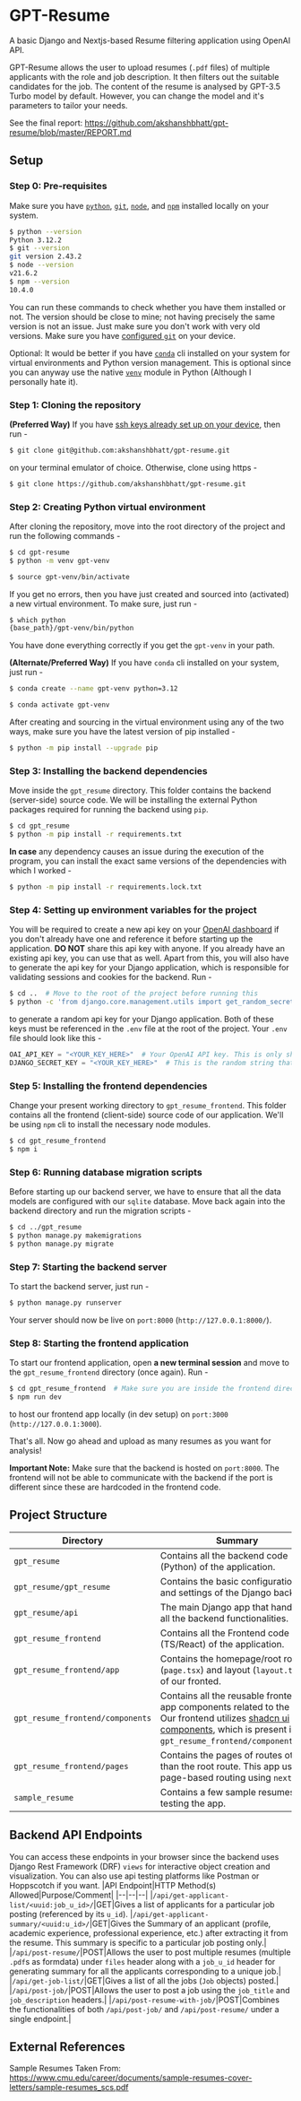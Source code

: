 # GPT-Resume
A basic Django and Nextjs-based Resume filtering application using OpenAI API.

GPT-Resume allows the user to upload resumes (`.pdf` files) of multiple applicants with the role and job description. It then filters out the suitable candidates for the job. The content of the resume is analysed by GPT-3.5 Turbo model by default. However, you can change the model and it's parameters to tailor your needs.

See the final report: https://github.com/akshanshbhatt/gpt-resume/blob/master/REPORT.md

## Setup
### Step 0: Pre-requisites
Make sure you have [`python`](https://www.python.org/downloads/), [`git`](https://www.git-scm.org/), [`node`](https://nodejs.org/en/download), and [`npm`](https://github.com/npm/cli?tab=readme-ov-file#installation) installed locally on your system.
```bash
$ python --version
Python 3.12.2
$ git --version
git version 2.43.2
$ node --version
v21.6.2
$ npm --version
10.4.0
```
You can run these commands to check whether you have them installed or not. The version should be close to mine; not having precisely the same version is not an issue. Just make sure you don't work with very old versions. Make sure you have [configured `git`](https://www.atlassian.com/git/tutorials/setting-up-a-repository/git-config) on your device.

Optional: It would be better if you have [`conda`](https://docs.conda.io/projects/conda/en/latest/user-guide/install/index.html#installing-conda) cli installed on your system for virtual environments and Python version management. This is optional since you can anyway use the native [`venv`](https://docs.python.org/3/library/venv.html) module in Python (Although I personally hate it).

### Step 1: Cloning the repository
**(Preferred Way)** If you have [ssh keys already set up on your device](https://docs.github.com/en/authentication/connecting-to-github-with-ssh), then run -
```bash
$ git clone git@github.com:akshanshbhatt/gpt-resume.git
```
on your terminal emulator of choice. Otherwise, clone using https -
```bash
$ git clone https://github.com/akshanshbhatt/gpt-resume.git
```

### Step 2: Creating Python virtual environment
After cloning the repository, move into the root directory of the project and run the following commands -
```bash
$ cd gpt-resume
$ python -m venv gpt-venv
```
```bash
$ source gpt-venv/bin/activate
```
If you get no errors, then you have just created and sourced into (activated) a new virtual environment. To make sure, just run -
```bash
$ which python
{base_path}/gpt-venv/bin/python
```
You have done everything correctly if you get the `gpt-venv` in your path.

**(Alternate/Preferred Way)** If you have `conda` cli installed on your system, just run -
```bash
$ conda create --name gpt-venv python=3.12
```
```bash
$ conda activate gpt-venv
```

After creating and sourcing in the virtual environment using any of the two ways, make sure you have the latest version of pip installed -
```bash
$ python -m pip install --upgrade pip
```

### Step 3: Installing the backend dependencies
Move inside the `gpt_resume` directory. This folder contains the backend (server-side) source code. We will be installing the external Python packages required for running the backend using `pip`.
```bash
$ cd gpt_resume
$ python -m pip install -r requirements.txt
```
**In case** any dependency causes an issue during the execution of the program, you can install the exact same versions of the dependencies with which I worked -
```bash
$ python -m pip install -r requirements.lock.txt
```

### Step 4: Setting up environment variables for the project
You will be required to create a new api key on your [OpenAI dashboard](https://platform.openai.com/) if you don't already have one and reference it before starting up the application. **DO NOT** share this api key with anyone. If you already have an existing api key, you can use that as well.
Apart from this, you will also have to generate the api key for your Django application, which is responsible for validating sessions and cookies for the backend. Run -
```bash
$ cd ..  # Move to the root of the project before running this
$ python -c 'from django.core.management.utils import get_random_secret_key; print(f"django-insecure-{get_random_secret_key()}")'
```
to generate a random api key for your Django application. Both of these keys must be referenced in the `.env` file at the root of the project. Your `.env` file should look like this -
```py
OAI_API_KEY = "<YOUR_KEY_HERE>"  # Your OpenAI API key. This is only shown once on the dashboard, so make sure you save it. Otherwise, you'll have to generate another one.
DJANGO_SECRET_KEY = "<YOUR_KEY_HERE>"  # This is the random string that you just generated in the terminal. PASTE IT AS IT IS FROM THE TERMINAL.
```

### Step 5: Installing the frontend dependencies
Change your present working directory to `gpt_resume_frontend`. This folder contains all the frontend (client-side) source code of our application. We'll be using `npm` cli to install the necessary node modules.
```bash
$ cd gpt_resume_frontend
$ npm i
```

### Step 6: Running database migration scripts
Before starting up our backend server, we have to ensure that all the data models are configured with our `sqlite` database. Move back again into the backend directory and run the migration scripts -
```bash
$ cd ../gpt_resume
$ python manage.py makemigrations
$ python manage.py migrate
```

### Step 7: Starting the backend server
To start the backend server, just run -
```bash
$ python manage.py runserver
```

Your server should now be live on `port:8000` (`http://127.0.0.1:8000/`).

### Step 8: Starting the frontend application
To start our frontend application, open **a new terminal session** and move to the `gpt_resume_frontend` directory (once again). Run -
```bash
$ cd gpt_resume_frontend  # Make sure you are inside the frontend directory
$ npm run dev
```
to host our frontend app locally (in dev setup) on `port:3000` (`http://127.0.0.1:3000`).

That's all. Now go ahead and upload as many resumes as you want for analysis!

**Important Note:** Make sure that the backend is hosted on `port:8000`. The frontend will not be able to communicate with the backend if the port is different since these are hardcoded in the frontend code.

## Project Structure

|Directory|Summary|
|--|--|
|`gpt_resume`|Contains all the backend code (Python) of the application.|
|`gpt_resume/gpt_resume`|Contains the basic configurations and settings of the Django backend.|
|`gpt_resume/api`|The main Django app that handles all the backend functionalities.|
|`gpt_resume_frontend`|Contains all the Frontend code (TS/React) of the application.|
|`gpt_resume_frontend/app`|Contains the homepage/root route (`page.tsx`) and layout (`layout.tsx`) of our fronted.|
|`gpt_resume_frontend/components`|Contains all the reusable frontend app components related to the app. Our frontend utilizes [shadcn ui components](https://ui.shadcn.com/), which is present in `gpt_resume_frontend/components/ui`.|
|`gpt_resume_frontend/pages`|Contains the pages of routes other than the root route. This app uses page-based routing using `nextjs`.|
|`sample_resume`|Contains a few sample resumes for testing the app.|

## Backend API Endpoints
You can access these endpoints in your browser since the backend uses Django Rest Framework (DRF) `views` for interactive object creation and visualization. You can also use api testing platforms like Postman or Hoppscotch if you want.
|API Endpoint|HTTP Method(s) Allowed|Purpose/Comment|
|--|--|--|
|`/api/get-applicant-list/<uuid:job_u_id>/`|GET|Gives a list of applicants for a particular job posting (referenced by its `u_id`).
|`/api/get-applicant-summary/<uuid:u_id>/`|GET|Gives the Summary of an applicant (profile, academic experience, professional experience, etc.) after extracting it from the resume. This summary is specific to a particular job posting only.|
|`/api/post-resume/`|POST|Allows the user to post multiple resumes (multiple `.pdf`s as formdata) under `files` header along with a `job_u_id` header for generating summary for all the applicants corresponding to a unique job.|
|`/api/get-job-list/`|GET|Gives a list of all the jobs (`Job` objects) posted.|
|`/api/post-job/`|POST|Allows the user to post a job using the `job_title` and `job_description` headers.|
|`/api/post-resume-with-job/`|POST|Combines the functionalities of both `/api/post-job/` and `/api/post-resume/` under a single endpoint.|

## External References

Sample Resumes Taken From: https://www.cmu.edu/career/documents/sample-resumes-cover-letters/sample-resumes_scs.pdf

